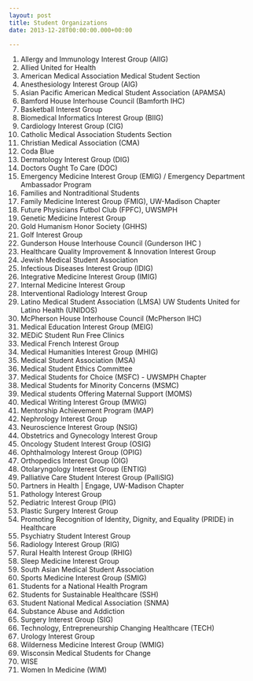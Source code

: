 ```yaml
---
layout: post
title: Student Organizations
date: 2013-12-28T00:00:00.000+00:00

---
```

 1. Allergy and Immunology Interest Group (AIIG)
 2. Allied United for Health
 3. American Medical Association Medical Student Section
 4. Anesthesiology Interest Group (AIG)
 5. Asian Pacific American Medical Student Association (APAMSA)
 6. Bamford House Interhouse Council (Bamforth IHC)
 7. Basketball Interest Group
 8. Biomedical Informatics Interest Group (BIIG)
 9. Cardiology Interest Group (CIG)
10. Catholic Medical Association Students Section
11. Christian Medical Association (CMA)
12. Coda Blue
13. Dermatology Interest Group (DIG)
14. Doctors Ought To Care (DOC)
15. Emergency Medicine Interest Group (EMIG) / Emergency Department Ambassador Program
16. Families and Nontraditional Students
17. Family Medicine Interest Group (FMIG), UW-Madison Chapter
18. Future Physicians Futbol Club (FPFC), UWSMPH
19. Genetic Medicine Interest Group
20. Gold Humanism Honor Society (GHHS)
21. Golf Interest Group
22. Gunderson House Interhouse Council (Gunderson IHC )
23. Healthcare Quality Improvement & Innovation Interest Group
24. Jewish Medical Student Association
25. Infectious Diseases Interest Group (IDIG)
26. Integrative Medicine Interest Group (IMIG)
27. Internal Medicine Interest Group
28. Interventional Radiology Interest Group
29. Latino Medical Student Association (LMSA) UW Students United for Latino Health (UNIDOS)
30. McPherson House Interhouse Council (McPherson IHC)
31. Medical Education Interest Group (MEIG)
32. MEDiC Student Run Free Clinics
33. Medical French Interest Group
34. Medical Humanities Interest Group (MHIG)
35. Medical Student Association (MSA)
36. Medical Student Ethics Committee
37. Medical Students for Choice (MSFC) - UWSMPH Chapter
38. Medical Students for Minority Concerns (MSMC)
39. Medical students Offering Maternal Support (MOMS)
40. Medical Writing Interest Group (MWIG)
41. Mentorship Achievement Program (MAP)
42. Nephrology Interest Group
43. Neuroscience Interest Group (NSIG)
44. Obstetrics and Gynecology Interest Group
45. Oncology Student Interest Group (OSIG)
46. Ophthalmology Interest Group (OPIG)
47. Orthopedics Interest Group (OIG)
48. Otolaryngology Interest Group (ENTIG)
49. Palliative Care Student Interest Group (PalliSIG)
50. Partners in Health | Engage, UW-Madison Chapter
51. Pathology Interest Group
52. Pediatric Interest Group (PIG)
53. Plastic Surgery Interest Group
54. Promoting Recognition of Identity, Dignity, and Equality (PRIDE) in Healthcare
55. Psychiatry Student Interest Group
56. Radiology Interest Group (RIG)
57. Rural Health Interest Group (RHIG)
58. Sleep Medicine Interest Group
59. South Asian Medical Student Association
60. Sports Medicine Interest Group (SMIG)
61. Students for a National Health Program
62. Students for Sustainable Healthcare (SSH)
63. Student National Medical Association (SNMA)
64. Substance Abuse and Addiction
65. Surgery Interest Group (SIG)
66. Technology, Entrepreneurship Changing Healthcare (TECH)
67. Urology Interest Group
68. Wilderness Medicine Interest Group (WMIG)
69. Wisconsin Medical Students for Change
70. WISE
71. Women In Medicine (WIM)